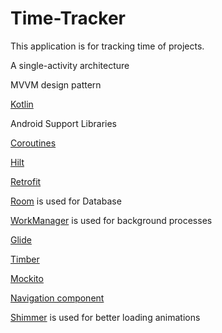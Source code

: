 # Time-Tracker

This application is for tracking time of projects.

A single-activity architecture

MVVM design pattern

[Kotlin](https://kotlinlang.org/)

Android Support Libraries

[Coroutines](https://kotlinlang.org/docs/coroutines-overview.html)

[Hilt](https://dagger.dev/hilt/)

[Retrofit](http://square.github.io/retrofit/)

[Room](https://developer.android.com/jetpack/androidx/releases/room?gclid=Cj0KCQiA3-yQBhD3ARIsAHuHT65ZF-lqQ4O_qWATBFoKLr7Nlexjlc0ra-HPdJKYvtrO8nfSmgeFTc4aAlUzEALw_wcB&gclsrc=aw.ds)
is used for Database

[WorkManager](https://developer.android.com/topic/libraries/architecture/workmanager?gclid=Cj0KCQiA3-yQBhD3ARIsAHuHT651zaCQ0PHJA-6JBUqPXqx0oYHvn-QokeaXFg615ut8Es0u2S0UCVEaAlbwEALw_wcB&gclsrc=aw.ds)
is used for background processes

[Glide](https://github.com/bumptech/glide)

[Timber](https://github.com/JakeWharton/timber)

[Mockito](http://site.mockito.org/)

[Navigation component](https://developer.android.com/guide/navigation/navigation-getting-started)

[Shimmer](https://github.com/facebook/shimmer-android) is used for better loading animations
